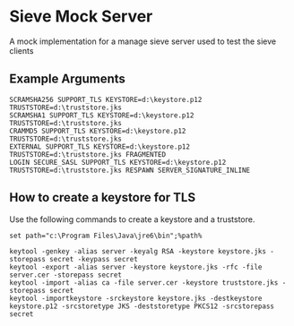 # Sieve Mock Server

A mock implementation for a manage sieve server used to test the sieve clients

## Example Arguments
    
    SCRAMSHA256 SUPPORT_TLS KEYSTORE=d:\keystore.p12 TRUSTSTORE=d:\truststore.jks
    SCRAMSHA1 SUPPORT_TLS KEYSTORE=d:\keystore.p12 TRUSTSTORE=d:\truststore.jks
    CRAMMD5 SUPPORT_TLS KEYSTORE=d:\keystore.p12 TRUSTSTORE=d:\truststore.jks
    EXTERNAL SUPPORT_TLS KEYSTORE=d:\keystore.p12 TRUSTSTORE=d:\truststore.jks FRAGMENTED
    LOGIN SECURE_SASL SUPPORT_TLS KEYSTORE=d:\keystore.p12 TRUSTSTORE=d:\truststore.jks RESPAWN SERVER_SIGNATURE_INLINE
    
## How to create a keystore for TLS

Use the following commands to create a keystore and a truststore.

    set path="c:\Program Files\Java\jre6\bin";%path%
    
    keytool -genkey -alias server -keyalg RSA -keystore keystore.jks -storepass secret -keypass secret
    keytool -export -alias server -keystore keystore.jks -rfc -file server.cer -storepass secret
    keytool -import -alias ca -file server.cer -keystore truststore.jks -storepass secret
    keytool -importkeystore -srckeystore keystore.jks -destkeystore keystore.p12 -srcstoretype JKS -deststoretype PKCS12 -srcstorepass secret

    